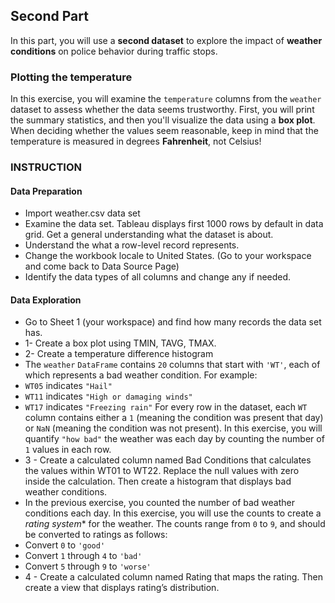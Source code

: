 ## Second Part
In this part, you will use a **second dataset** to explore the impact of **weather conditions** on police behavior during traffic stops.
### Plotting the temperature
In this exercise, you will examine the ``temperature`` columns from the ``weather`` dataset to assess whether the data seems trustworthy. First, you will print the summary statistics, and then you'll visualize the data using a **box plot**. When deciding whether the values seem reasonable, keep in mind that the temperature is measured in degrees **Fahrenheit**, not Celsius!
### INSTRUCTION
#### Data Preparation
* Import weather.csv data set
* Examine the data set. Tableau displays first 1000 rows by default in data grid. Get a general understanding what the dataset is about.
* Understand the what a row-level record represents.
* Change the workbook locale to United States. (Go to your workspace and come back to Data Source Page)
* Identify the data types of all columns and change any if needed.
#### Data Exploration
* Go to Sheet 1 (your workspace) and find how many records the data set has.
* 1- Create a box plot using TMIN, TAVG, TMAX.
* 2- Create a temperature difference histogram
* The ``weather`` ``DataFrame`` contains ``20`` columns that start with ``'WT'``, each of which represents a bad weather condition. For example:
 * ``WT05`` indicates ``"Hail"``
 * ``WT11`` indicates ``"High or damaging winds"``
 * ``WT17`` indicates ``"Freezing rain"``
For every row in the dataset, each ``WT`` column contains either a ``1`` (meaning the condition was present that day) or ``NaN`` (meaning the condition was not present).
In this exercise, you will quantify ``"how bad"`` the weather was each day by counting the number of ``1`` values in each row.
 * 3 - Create a calculated column named Bad Conditions that calculates the values within WT01 to WT22. Replace the null values with zero inside the calculation. Then create a histogram that displays bad weather conditions.
* In the previous exercise, you counted the number of bad weather conditions each day. In this exercise, you will use the counts to create a *rating system** for the weather.
The counts range from ``0`` to ``9``, and should be converted to ratings as follows:
 * Convert ``0`` to ``'good'``
 * Convert ``1`` through ``4`` to ``'bad'``
 * Convert ``5`` through ``9`` to ``'worse'``
 * 4 - Create a calculated column named Rating that maps the rating. Then create a view that displays rating’s distribution.